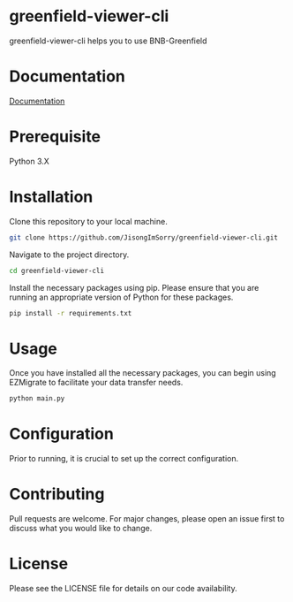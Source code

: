 # greenfield-viewer-cli

greenfield-viewer-cli helps you to use BNB-Greenfield

# Documentation

[Documentation](https://coo-cooing.gitbook.io/greenfield-viewer-cli/)

# Prerequisite

Python 3.X

# Installation

Clone this repository to your local machine.

```bash
git clone https://github.com/JisongImSorry/greenfield-viewer-cli.git
```

Navigate to the project directory.

```bash
cd greenfield-viewer-cli
```

Install the necessary packages using pip. Please ensure that you are running an appropriate version of Python for these packages.

```bash
pip install -r requirements.txt
```

# Usage

Once you have installed all the necessary packages, you can begin using EZMigrate to facilitate your data transfer needs.

```bash
python main.py
```

# Configuration

Prior to running, it is crucial to set up the correct configuration.

# Contributing

Pull requests are welcome. For major changes, please open an issue first to discuss what you would like to change.

# License

Please see the LICENSE file for details on our code availability.
